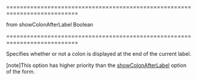 ===========================================================================
<!--default-->from showColonAfterLabel<!--/default-->
<!--type-->Boolean<!--/type-->
===========================================================================

<!--shortDescription-->
Specifies whether or not a colon is displayed at the end of the current label.
<!--/shortDescription-->

<!--fullDescription-->
[note]This option has higher priority than the [showColonAfterLabel](/Documentation/ApiReference/UI_Widgets/dxForm/Configuration/#showColonAfterLabel) option of the form.
<!--/fullDescription-->